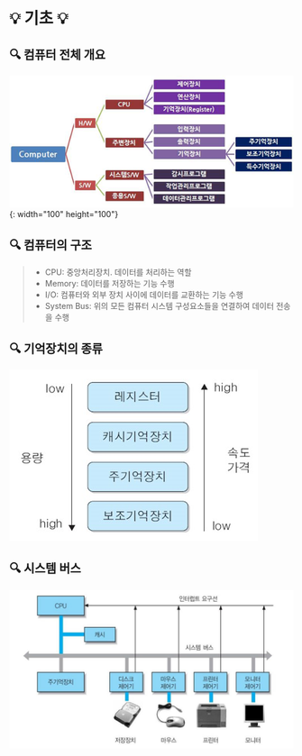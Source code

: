 # 💡 기초 💡

## 🔍 컴퓨터 전체 개요
![title](/컴퓨터구조/img/개요.png){: width="100" height="100"}

## 🔍 컴퓨터의 구조
> * CPU: 중앙처리장치. 데이터를 처리하는 역할
> * Memory: 데이터를 저장하는 기능 수행
> * I/O: 컴퓨터와 외부 장치 사이에 데이터를 교환하는 기능 수행
> * System Bus: 위의 모든 컴퓨터 시스템 구성요소들을 연결하여 데이터 전송을 수행

## 🔍 기억장치의 종류
![기억장치](/컴퓨터구조/img/기억장치.jpg)

## 🔍 시스템 버스
![기억장치](/컴퓨터구조/img/시스템버스.jpg)